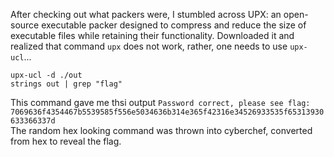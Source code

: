 After checking out what packers were, I stumbled across UPX: an open-source executable packer designed to compress and reduce the size of executable files while retaining their functionality.
Downloaded it and realized that command `upx` does not work, rather, one needs to use `upx-ucl`...

```
upx-ucl -d ./out
strings out | grep "flag"
```
This command gave me thsi output `Password correct, please see flag: 7069636f4354467b5539585f556e5034636b314e365f42316e34526933535f65313930633366337d `\
The random hex looking command was thrown into cyberchef, converted from hex to reveal the flag.
